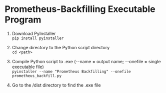 # Prometheus-Backfilling Executable Program

1. Download PyInstaller\
```pip install pyinstaller```

2. Change directory to the Python script directory\
```cd <path>```

3. Compile Python script to .exe (--name = output name; --onefile = single executable file)\
```pyinstaller --name "Prometheus Backfilling" --onefile prometheus_backfill.py```

5. Go to the /dist directory to find the .exe file 
